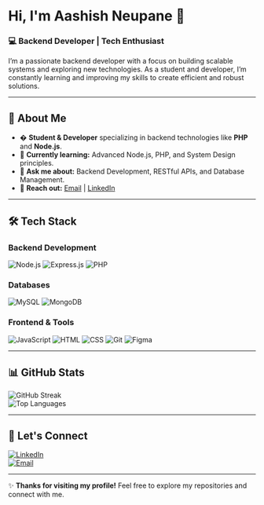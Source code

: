 # Hi, I'm Aashish Neupane 👋  

### 💻 Backend Developer | Tech Enthusiast  

I’m a passionate backend developer with a focus on building scalable systems and exploring new technologies. As a student and developer, I’m constantly learning and improving my skills to create efficient and robust solutions.  

---

## 🚀 About Me  

- � **Student & Developer** specializing in backend technologies like **PHP** and **Node.js**.  
- 🌱 **Currently learning:** Advanced Node.js, PHP, and System Design principles.  
- 💬 **Ask me about:** Backend Development, RESTful APIs, and Database Management.  
- 📩 **Reach out:** [Email](mailto:aashishneupane63@gmail.com) | [LinkedIn](https://www.linkedin.com/in/aashish-neupane-a4a7bb2ab/)  

---

## 🛠️ Tech Stack  

### Backend Development  
![Node.js](https://img.shields.io/badge/Node.js-339933?style=for-the-badge&logo=nodedotjs&logoColor=white)
![Express.js](https://img.shields.io/badge/Express.js-000000?style=for-the-badge&logo=express&logoColor=white)
![PHP](https://img.shields.io/badge/PHP-777BB4?style=for-the-badge&logo=php&logoColor=white)

### Databases  
![MySQL](https://img.shields.io/badge/MySQL-4479A1?style=for-the-badge&logo=mysql&logoColor=white)
![MongoDB](https://img.shields.io/badge/MongoDB-47A248?style=for-the-badge&logo=mongodb&logoColor=white)

### Frontend & Tools  
![JavaScript](https://img.shields.io/badge/JavaScript-F7DF1E?style=for-the-badge&logo=javascript&logoColor=black)
![HTML](https://img.shields.io/badge/HTML-E34F26?style=for-the-badge&logo=html5&logoColor=white)
![CSS](https://img.shields.io/badge/CSS-1572B6?style=for-the-badge&logo=css3&logoColor=white)
![Git](https://img.shields.io/badge/Git-F05032?style=for-the-badge&logo=git&logoColor=white)
![Figma](https://img.shields.io/badge/Figma-F24E1E?style=for-the-badge&logo=figma&logoColor=white)

---

## 📊 GitHub Stats  

![GitHub Streak](https://github-readme-streak-stats.herokuapp.com?user=neupane32&theme=tokyonight)  
![Top Languages](https://github-readme-stats.vercel.app/api/top-langs/?username=neupane32&layout=compact&theme=tokyonight)  

---

## 📢 Let's Connect  

[![LinkedIn](https://img.shields.io/badge/LinkedIn-0077B5?style=for-the-badge&logo=linkedin&logoColor=white)](https://www.linkedin.com/in/aashish-neupane-a4a7bb2ab/)  
[![Email](https://img.shields.io/badge/Email-D14836?style=for-the-badge&logo=gmail&logoColor=white)](mailto:aashishneupane63@gmail.com)  

---

✨ **Thanks for visiting my profile!** Feel free to explore my repositories and connect with me.  
